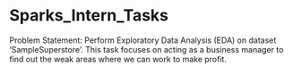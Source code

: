 # Sparks_Intern_Tasks
Problem Statement: Perform Exploratory Data Analysis (EDA) on dataset ‘SampleSuperstore’. This task focuses on acting as a business manager to find out the weak areas where we can work to make profit.

